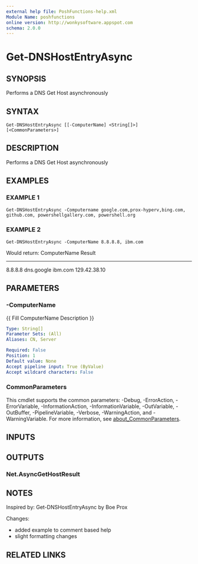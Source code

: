 ```yaml
---
external help file: PoshFunctions-help.xml
Module Name: poshfunctions
online version: http://wonkysoftware.appspot.com
schema: 2.0.0
---
```


# Get-DNSHostEntryAsync

## SYNOPSIS
Performs a DNS Get Host asynchronously

## SYNTAX

```
Get-DNSHostEntryAsync [[-ComputerName] <String[]>] [<CommonParameters>]
```

## DESCRIPTION
Performs a DNS Get Host asynchronously

## EXAMPLES

### EXAMPLE 1
```
Get-DNSHostEntryAsync -Computername google.com,prox-hyperv,bing.com, github.com, powershellgallery.com, powershell.org
```

### EXAMPLE 2
```
Get-DNSHostEntryAsync -ComputerName 8.8.8.8, ibm.com
```

Would return:
ComputerName Result
------------ ------
8.8.8.8      dns.google
ibm.com      129.42.38.10

## PARAMETERS

### -ComputerName
{{ Fill ComputerName Description }}

```yaml
Type: String[]
Parameter Sets: (All)
Aliases: CN, Server

Required: False
Position: 1
Default value: None
Accept pipeline input: True (ByValue)
Accept wildcard characters: False
```

### CommonParameters
This cmdlet supports the common parameters: -Debug, -ErrorAction, -ErrorVariable, -InformationAction, -InformationVariable, -OutVariable, -OutBuffer, -PipelineVariable, -Verbose, -WarningAction, and -WarningVariable. For more information, see [about_CommonParameters](http://go.microsoft.com/fwlink/?LinkID=113216).

## INPUTS

## OUTPUTS

### Net.AsyncGetHostResult
## NOTES
Inspired by: Get-DNSHostEntryAsync by Boe Prox

Changes:
* added example to comment based help
* slight formatting changes

## RELATED LINKS
